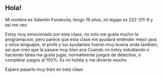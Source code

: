 ## Hola!

Mi nombre es Valentin Fondovila, tengo 19 años, mi legajo es 222-311-9 y asi me veo


Estoy muy emocionado por esta clase, no solo me gusta mucho la programacion, pero parece que esta clase me ayudara entender mejor java y otros lenguajes, el profe y los ayudantes fueron muy buena onda tambien, asi que creo que la pasare muy bien aca
Cuando no estoy estudiando o haciendo tarea me gusta jugar, normalmente juegos de detective, o completar juegos al 100%. Es mi hobby y me divierte mucho

Espero pasarlo muy bien en esta clase
